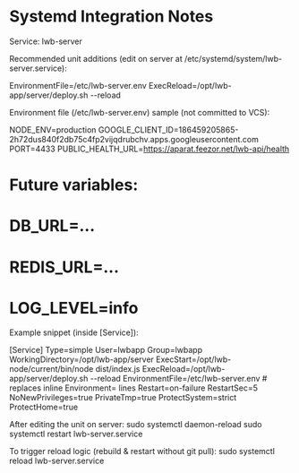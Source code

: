 Systemd Integration Notes
=========================

Service: lwb-server

Recommended unit additions (edit on server at /etc/systemd/system/lwb-server.service):

  EnvironmentFile=/etc/lwb-server.env
  ExecReload=/opt/lwb-app/server/deploy.sh --reload

Environment file (/etc/lwb-server.env) sample (not committed to VCS):

  NODE_ENV=production
  GOOGLE_CLIENT_ID=186459205865-2h72dus840f2db75c4fp2vijqdrubchv.apps.googleusercontent.com
  PORT=4433
  PUBLIC_HEALTH_URL=https://aparat.feezor.net/lwb-api/health
  # Future variables:
  # DB_URL=...
  # REDIS_URL=...
  # LOG_LEVEL=info

Example snippet (inside [Service]):

  [Service]
  Type=simple
  User=lwbapp
  Group=lwbapp
  WorkingDirectory=/opt/lwb-app/server
  ExecStart=/opt/lwb-node/current/bin/node dist/index.js
  ExecReload=/opt/lwb-app/server/deploy.sh --reload
  EnvironmentFile=/etc/lwb-server.env  # replaces inline Environment= lines
  Restart=on-failure
  RestartSec=5
  NoNewPrivileges=true
  PrivateTmp=true
  ProtectSystem=strict
  ProtectHome=true

After editing the unit on server:
  sudo systemctl daemon-reload
  sudo systemctl restart lwb-server.service

To trigger reload logic (rebuild & restart without git pull):
  sudo systemctl reload lwb-server.service
